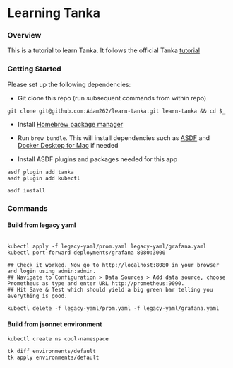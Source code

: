 # Learning Tanka

### Overview
This is a tutorial to learn Tanka. It follows the official Tanka [tutorial](https://tanka.dev/)

### Getting Started
Please set up the following dependencies:

* Git clone this repo (run subsequent commands from within repo)

```
git clone git@github.com:Adam262/learn-tanka.git learn-tanka && cd $_

```

* Install [Homebrew package manager](https://docs.brew.sh/Installation)

* Run `brew bundle`. This will install dependencies such as [ASDF](https://github.com/asdf-vm/asdf) and [Docker Desktop for Mac](https://hub.docker.com/editions/community/docker-ce-desktop-mac/) if needed

* Install ASDF plugins and packages needed for this app
```
asdf plugin add tanka
asdf plugin add kubectl

asdf install
``` 

### Commands

#### Build from legacy yaml
```

kubectl apply -f legacy-yaml/prom.yaml legacy-yaml/grafana.yaml
kubectl port-forward deployments/grafana 8080:3000

## Check it worked. Now go to http://localhost:8080 in your browser and login using admin:admin. 
## Navigate to Configuration > Data Sources > Add data source, choose Prometheus as type and enter URL http://prometheus:9090. 
## Hit Save & Test which should yield a big green bar telling you everything is good.

kubectl delete -f legacy-yaml/prom.yaml -f legacy-yaml/grafana.yaml
```

#### Build from jsonnet environment
```
kubectl create ns cool-namespace

tk diff environments/default
tk apply environments/default
```
